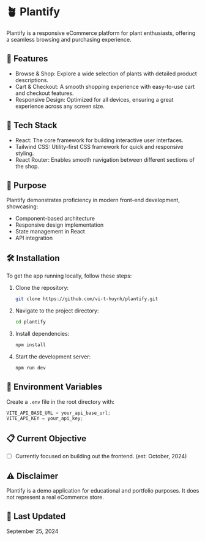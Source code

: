 # 🪴 Plantify

Plantify is a responsive eCommerce platform for plant enthusiasts, offering a seamless browsing and purchasing experience.

## 🚀 Features

-   Browse & Shop: Explore a wide selection of plants with detailed product descriptions.
-   Cart & Checkout: A smooth shopping experience with easy-to-use cart and checkout features.
-   Responsive Design: Optimized for all devices, ensuring a great experience across any screen size.

## 🔧 Tech Stack

-   React: The core framework for building interactive user interfaces.
-   Tailwind CSS: Utility-first CSS framework for quick and responsive styling.
-   React Router: Enables smooth navigation between different sections of the shop.

## 🎯 Purpose

Plantify demonstrates proficiency in modern front-end development, showcasing:

-   Component-based architecture
-   Responsive design implementation
-   State management in React
-   API integration

## 🛠️ Installation

To get the app running locally, follow these steps:

1. Clone the repository:
    ```bash
    git clone https://github.com/vi-t-huynh/plantify.git
    ```
2. Navigate to the project directory:
    ```bash
    cd plantify
    ```
3. Install dependencies:
    ```bash
    npm install
    ```
4. Start the development server:
    ```bash
    npm run dev
    ```

## 🔑 Environment Variables

Create a `.env` file in the root directory with:

```javascript
VITE_API_BASE_URL = your_api_base_url;
VITE_API_KEY = your_api_key;
```

## 📋 Current Objective

-   [ ] Currently focused on building out the frontend. (est: October, 2024)

## ⚠️ Disclaimer

Plantify is a demo application for educational and portfolio purposes. It does not represent a real eCommerce store.

## 📅 Last Updated

September 25, 2024
